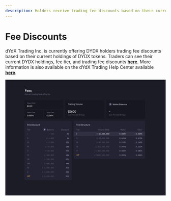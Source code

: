 ```yaml
---
description: Holders receive trading fee discounts based on their current holdings
---
```


# Fee Discounts

dYdX Trading Inc. is currently offering DYDX holders trading fee discounts based on their current holdings of DYDX tokens. Traders can see their current DYDX holdings, fee tier, and trading fee discounts [**here**](https://trade.dydx.exchange/portfolio/fees). More information is also available on the dYdX Trading Help Center available [**here**](https://help.dydx.exchange/en/articles/4798040-perpetual-trade-fees).

![You may pay lower fees for holding DYDX tokens](../.gitbook/assets/1-fee-discounts-view.png)
